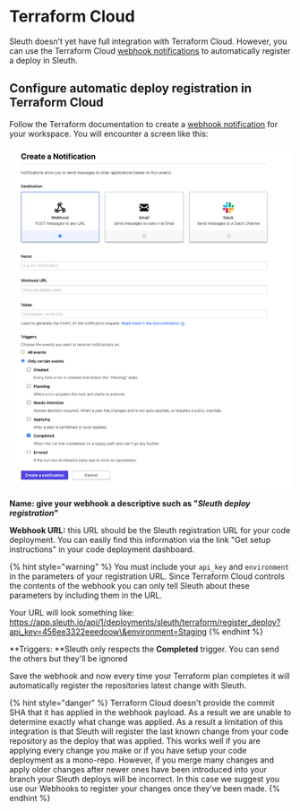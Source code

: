# Terraform Cloud

Sleuth doesn't yet have full integration with Terraform Cloud. However, you can use the Terraform Cloud [webhook notifications](https://www.terraform.io/docs/cloud/workspaces/notifications.html) to automatically register a deploy in Sleuth.

## Configure automatic deploy registration in Terraform Cloud

Follow the Terraform documentation to create a [webhook notification](https://www.terraform.io/docs/cloud/workspaces/notifications.html) for your workspace. You will encounter a screen like this:

![](../../.gitbook/assets/app-celery-deploys-prod-or-sleuth-io-or-terraform-cloud-2021-03-19-14-45-20.png)

**Name: **give your webhook a descriptive such as "_Sleuth deploy registration_**"**

**Webhook URL:** this URL should be the Sleuth registration URL for your code deployment. You can easily find this information via the link "Get setup instructions" in your code deployment dashboard. 

{% hint style="warning" %}
You must include your `api_key` and `environment` in the parameters of your registration URL. Since Terraform Cloud controls the contents of the webhook you can only tell Sleuth about these parameters by including them in the URL.

Your URL will look something like: https://app.sleuth.io/api/1/deployments/sleuth/terraform/register_deploy?api_key=456ee3322eeedoow\&environment=Staging
{% endhint %}

**Triggers: **Sleuth only respects the **Completed** trigger. You can send the others but they'll be ignored

Save the webhook and now every time your Terraform plan completes it will automatically register the repositories latest change with Sleuth.

{% hint style="danger" %}
Terraform Cloud doesn't provide the commit SHA that it has applied in the webhook payload. As a result we are unable to determine exactly what change was applied. As a result a limitation of this integration is that Sleuth will register the last known change from your code repository as the deploy that was applied. This works well if you are applying every change you make or if you have setup your code deployment as a mono-repo. However, if you merge many changes and apply older changes after newer ones have been introduced into your branch your Sleuth deploys will be incorrect. In this case we suggest you use our Webhooks to register your changes once they've been made.
{% endhint %}
